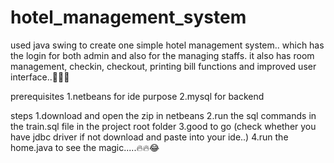 # hotel_management_system
used java swing to create one simple hotel management system.. which has the login for both admin and also for the managing staffs. it also has room management, checkin, checkout, printing bill functions and improved user interface..🤞🤞😁

prerequisites
1.netbeans for ide purpose
2.mysql for backend

steps
1.download and open the zip in netbeans
2.run the sql commands in the train.sql file in the project root folder
3.good to go (check whether you have jdbc driver if not download and paste into your ide..)
4.run the home.java to see the magic.....🔥🔥😂

